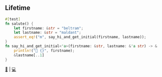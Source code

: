 ## Lifetime

```rust
#[test]
fn salute() {
    let firstname: &str = "beltram";
    let lastname: &str = "maldant";
    assert_eq!("m", say_hi_and_get_initial(firstname, lastname));
}
fn say_hi_and_get_initial<'a>(firstname: &str, lastname: &'a str) -> &'a str {
    println!("👋 {}", firstname);
    &lastname[..1]
}
```
  
[📒](https://doc.rust-lang.org/1.17.0/book/lifetimes.html) | 
[💻](https://play.rust-lang.org/?version=stable&mode=debug&edition=2018&gist=075f8d7e47ab6e93732d4bf81ab81c46)